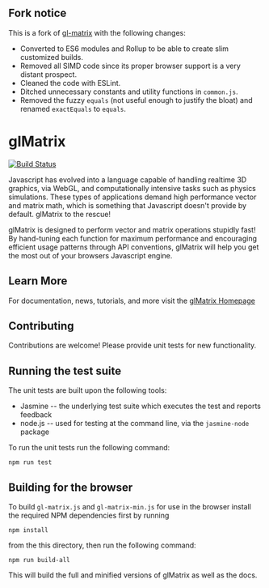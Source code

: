 ## Fork notice

This is a fork of [gl-matrix](https://github.com/toji/gl-matrix) with the following changes:

- Converted to ES6 modules and Rollup to be able to create slim customized builds.
- Removed all SIMD code since its proper browser support is a very distant prospect.
- Cleaned the code with ESLint.
- Ditched unnecessary constants and utility functions in `common.js`.
- Removed the fuzzy `equals` (not useful enough to justify the bloat) and renamed `exactEquals` to `equals`.

glMatrix
=======================

[![Build Status](https://travis-ci.org/toji/gl-matrix.svg)](https://travis-ci.org/toji/gl-matrix)

Javascript has evolved into a language capable of handling realtime 3D graphics,
via WebGL, and computationally intensive tasks such as physics simulations.
These types of applications demand high performance vector and matrix math,
which is something that Javascript doesn't provide by default.
glMatrix to the rescue!

glMatrix is designed to perform vector and matrix operations stupidly fast! By
hand-tuning each function for maximum performance and encouraging efficient
usage patterns through API conventions, glMatrix will help you get the most out
of your browsers Javascript engine.

Learn More
----------------------
For documentation, news, tutorials, and more visit the [glMatrix Homepage](http://glmatrix.net/)

Contributing
----------------------
Contributions are welcome! Please provide unit tests for new functionality.

Running the test suite
----------------------

The unit tests are built upon the following tools:

* Jasmine -- the underlying test suite which executes the test and reports feedback
* node.js -- used for testing at the command line, via the `jasmine-node` package

To run the unit tests run the following command:

    npm run test

Building for the browser
----------------------

To build `gl-matrix.js` and `gl-matrix-min.js` for use in the browser install
the required NPM dependencies first by running

    npm install

from the this directory, then run the following command:

    npm run build-all

This will build the full and minified versions of glMatrix as well as the docs.
